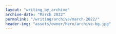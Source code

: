 ```yaml
---
layout: "writing_by_archive"
archive-date: "March 2022"
permalink: "/writing/archive/march-2022/"
header-img: "assets/owner/hero/archive-bg.jpg"
---
```

